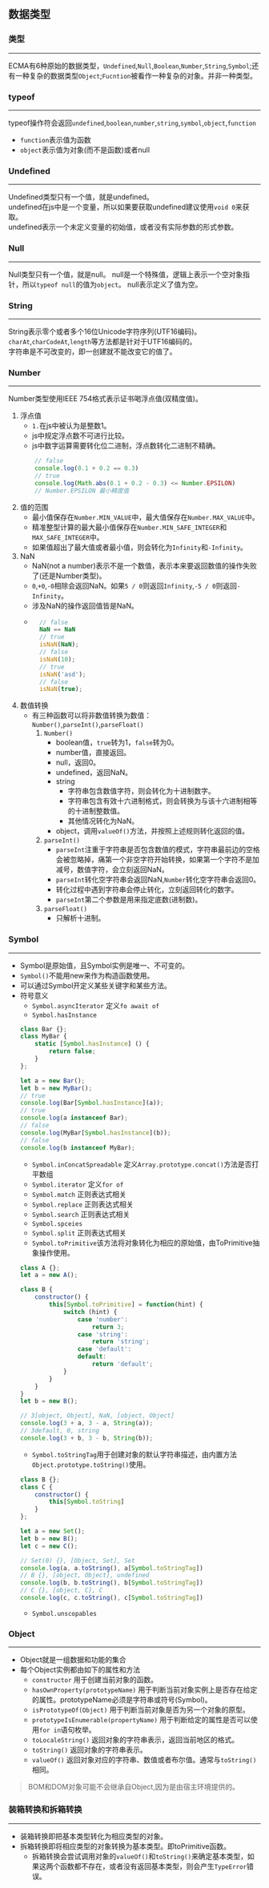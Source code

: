 ## 数据类型

### 类型
---
ECMA有6种原始的数据类型，`Undefined`,`Null`,`Boolean`,`Number`,`String`,`Symbol`;还有一种复杂的数据类型`Object`;`Fucntion`被看作一种复杂的对象。并非一种类型。

### typeof
---
typeof操作符会返回`undefined`,`boolean`,`number`,`string`,`symbol`,`object`,`function`
* `function`表示值为函数
* `object`表示值为对象(而不是函数)或者null

### Undefined
---
Undefined类型只有一个值，就是undefined。  
undefined在js中是一个变量，所以如果要获取undefined建议使用`void 0`来获取。  
undefined表示一个未定义变量的初始值，或者没有实际参数的形式参数。

### Null
---
Null类型只有一个值，就是null。
null是一个特殊值，逻辑上表示一个空对象指针，所以`typeof null`的值为`object`。
null表示定义了值为空。

### String
---
String表示零个或者多个16位Unicode字符序列(UTF16编码)。  
`charAt`,`charCodeAt`,`length`等方法都是针对于UTF16编码的。  
字符串是不可改变的，即一创建就不能改变它的值了。

### Number
---
Number类型使用IEEE 754格式表示证书喝浮点值(双精度值)。
1. 浮点值
    * `1.`在js中被认为是整数1。
    * js中规定浮点数不可进行比较。
    * js中数字运算需要转化位二进制，浮点数转化二进制不精确。
    ```js
        // false
        console.log(0.1 + 0.2 == 0.3)
        // true
        console.log(Math.abs(0.1 + 0.2 - 0.3) <= Number.EPSILON)
        // Number.EPSILON 最小精度值
    ```
2. 值的范围
    * 最小值保存在`Number.MIN_VALUE`中，最大值保存在`Number.MAX_VALUE`中。
    * 精准整型计算的最大最小值保存在`Number.MIN_SAFE_INTEGER`和`MAX_SAFE_INTEGER`中。
    * 如果值超出了最大值或者最小值，则会转化为`Infinity`和`-Infinity`。
3. NaN
    * NaN(not a number)表示不是一个数值，表示本来要返回数值的操作失败了(还是Number类型)。
    * `0`,`+0`,`-0`相除会返回NaN。如果`5 / 0`则返回`Infinity`,`-5 / 0`则返回`-Infinity`。
    * 涉及NaN的操作返回值皆是NaN。
    * ```js
        // false
        NaN == NaN
        // true
        isNaN(NaN);
        // false
        isNaN(10);
        // true
        isNaN('asd');
        // false
        isNaN(true);
      ```
4. 数值转换
    * 有三种函数可以将非数值转换为数值：`Number()`,`parseInt()`,`parseFloat()`
        1. `Number()`
            * boolean值，`true`转为1，`false`转为0。
            * number值，直接返回。
            * null，返回0。
            * undefined，返回NaN。
            * string
                * 字符串包含数值字符，则会转化为十进制数字。
                * 字符串包含有效十六进制格式，则会转换为与该十六进制相等的十进制整数值。
                * 其他情况转化为NaN。
            * object，调用`valueOf()`方法，并按照上述规则转化返回的值。
        2. `parseInt()`
            * `parseInt`注重于字符串是否包含数值的模式，字符串最前边的空格会被忽略掉，痛第一个非空字符开始转换，如果第一个字符不是加减号，数值字符，会立刻返回NaN。
            * `parseInt`转化空字符串会返回NaN,`Number`转化空字符串会返回0。
            * 转化过程中遇到字符串会停止转化，立刻返回转化的数字。
            * `parseInt`第二个参数是用来指定底数(进制数)。
        3. `parseFloat()`
            * 只解析十进制。

### Symbol
---
* Symbol是原始值，且Symbol实例是唯一、不可变的。
* `Symbol()`不能用new来作为构造函数使用。
* 可以通过Symbol开定义某些关键字和某些方法。
* 符号意义
    * `Symbol.asyncIterator` 定义`fo await of`
    * `Symbol.hasInstance`
    ```js
    class Bar {};
    class MyBar {
        static [Symbol.hasInstance] () {
            return false;
        }
    };

    let a = new Bar();
    let b = new MyBar();
    // true
    console.log(Bar[Symbol.hasInstance](a));
    // true
    console.log(a instanceof Bar);
    // false
    console.log(MyBar[Symbol.hasInstance](b));
    // false
    console.log(b instanceof MyBar);
    ```  
    * `Symbol.inConcatSpreadable` 定义`Array.prototype.concat()`方法是否打平数组
    * `Symbol.iterator` 定义`for of`
    * `Symbol.match` 正则表达式相关
    * `Symbol.replace` 正则表达式相关
    * `Symbol.search` 正则表达式相关
    * `Symbol.spceies`
    * `Symbol.split` 正则表达式相关
    * `Symbol.toPrimitive`该方法将对象转化为相应的原始值，由ToPrimitive抽象操作使用。
    ```js
    class A {};
    let a = new A();

    class B {
        constructor() {
            this[Symbol.toPrimitive] = function(hint) {
                switch (hint) {
                    case 'number':
                        return 3;
                    case 'string':
                        return 'string';
                    case 'default':
                    default:
                        return 'default';
                }
            }
        }
    }
    let b = new B();

    // 3[object, Object], NaN, [object, Object]
    console.log(3 + a, 3 - a, String(a));
    // 3default, 0, string
    console.log(3 + b, 3 - b, String(b));
    ```
    * `Symbol.toStringTag`用于创建对象的默认字符串描述，由内置方法`Object.prototype.toString()`使用。
    ```js
    class B {};
    class C {
        constructor() {
            this[Symbol.toString]
        }
    };

    let a = new Set();
    let b = new B();
    let c = new C();

    // Set(0) {}, [Object, Set], Set
    console.log(a, a.toString(), a[Symbol.toStringTag])
    // B {}, [object, Object], undefined
    console.log(b, b.toString(), b[Symbol.toStringTag])
    // C {}, [object, C], C
    console.log(c, c.toString(), c[Symbol.toStringTag])
    ```
    * `Symbol.unscopables`

### Object
---
* Object就是一组数据和功能的集合
* 每个Object实例都由如下的属性和方法
    * `constructor` 用于创建当前对象的函数。
    * `hasOwnProperty(prototypeName)` 用于判断当前对象实例上是否存在给定的属性。prototypeName必须是字符串或符号(Symbol)。
    * `isPrototypeOf(Object)` 用于判断当前对象是否为另一个对象的原型。
    * `prototypeIsEnumerable(propertyName)` 用于判断给定的属性是否可以使用`for in`语句枚举。
    * `toLocaleString()` 返回对象的字符串表示，返回当前地区的格式。
    * `toString()` 返回对象的字符串表示。
    * `valueOf()` 返回对象对应的字符串、数值或者布尔值。通常与`toString()`相同。
> BOM和DOM对象可能不会继承自Object,因为是由宿主环境提供的。

### 装箱转换和拆箱转换
---
* 装箱转换即把基本类型转化为相应类型的对象。
* 拆箱转换即将相应类型的对象转换为基本类型。即toPrimitive函数。
    * 拆箱转换会尝试调用对象的`valueOf()`和`toString()`来确定基本类型，如果这两个函数都不存在，或者没有返回基本类型，则会产生`TypeError`错误。